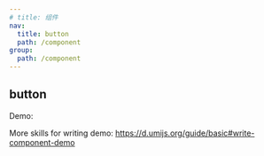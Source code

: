 ```yaml
---
# title: 组件
nav:
  title: button
  path: /component
group:
  path: /component
---
```


## button

Demo:

<code src="./demo/index"></code>

More skills for writing demo: https://d.umijs.org/guide/basic#write-component-demo
